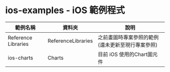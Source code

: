 # ios-examples - iOS 範例程式

| 範例名稱            | 資料夾             | 說明                                              |
|---------------------|--------------------|---------------------------------------------------|
| Reference Libraries | ReferenceLibraries | 之前畫圖時專案參照的範例 (還未更新至現行專案參照) |
| ios-charts          | Charts             | 目前 iOS 使用的Chart圖元件                        |